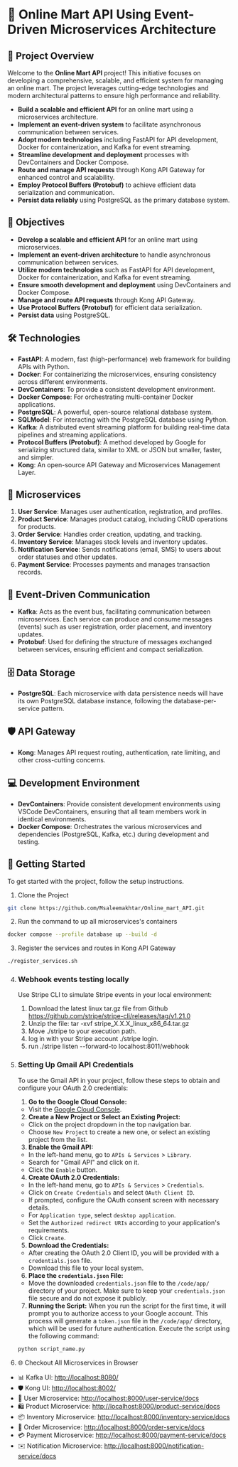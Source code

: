 # 🌟 Online Mart API Using Event-Driven Microservices Architecture

## 📜 Project Overview

Welcome to the **Online Mart API** project! This initiative focuses on developing a comprehensive, scalable, and efficient system for managing an online mart. The project leverages cutting-edge technologies and modern architectural patterns to ensure high performance and reliability.

- **Build a scalable and efficient API** for an online mart using a microservices architecture.
- **Implement an event-driven system** to facilitate asynchronous communication between services.
- **Adopt modern technologies** including FastAPI for API development, Docker for containerization, and Kafka for event streaming.
- **Streamline development and deployment** processes with DevContainers and Docker Compose.
- **Route and manage API requests** through Kong API Gateway for enhanced control and scalability.
- **Employ Protocol Buffers (Protobuf)** to achieve efficient data serialization and communication.
- **Persist data reliably** using PostgreSQL as the primary database system.

## 🎯 Objectives

- **Develop a scalable and efficient API** for an online mart using microservices.
- **Implement an event-driven architecture** to handle asynchronous communication between services.
- **Utilize modern technologies** such as FastAPI for API development, Docker for containerization, and Kafka for event streaming.
- **Ensure smooth development and deployment** using DevContainers and Docker Compose.
- **Manage and route API requests** through Kong API Gateway.
- **Use Protocol Buffers (Protobuf)** for efficient data serialization.
- **Persist data** using PostgreSQL.

## 🛠 Technologies

- **FastAPI**: A modern, fast (high-performance) web framework for building APIs with Python.
- **Docker**: For containerizing the microservices, ensuring consistency across different environments.
- **DevContainers**: To provide a consistent development environment.
- **Docker Compose**: For orchestrating multi-container Docker applications.
- **PostgreSQL**: A powerful, open-source relational database system.
- **SQLModel**: For interacting with the PostgreSQL database using Python.
- **Kafka**: A distributed event streaming platform for building real-time data pipelines and streaming applications.
- **Protocol Buffers (Protobuf)**: A method developed by Google for serializing structured data, similar to XML or JSON but smaller, faster, and simpler.
- **Kong**: An open-source API Gateway and Microservices Management Layer.

## 🧩 Microservices

1. **User Service**: Manages user authentication, registration, and profiles.
2. **Product Service**: Manages product catalog, including CRUD operations for products.
3. **Order Service**: Handles order creation, updating, and tracking.
4. **Inventory Service**: Manages stock levels and inventory updates.
5. **Notification Service**: Sends notifications (email, SMS) to users about order statuses and other updates.
6. **Payment Service**: Processes payments and manages transaction records.

## 🚀 Event-Driven Communication

- **Kafka**: Acts as the event bus, facilitating communication between microservices. Each service can produce and consume messages (events) such as user registration, order placement, and inventory updates.
- **Protobuf**: Used for defining the structure of messages exchanged between services, ensuring efficient and compact serialization.

## 🗄 Data Storage

- **PostgreSQL**: Each microservice with data persistence needs will have its own PostgreSQL database instance, following the database-per-service pattern.

## 🛡 API Gateway

- **Kong**: Manages API request routing, authentication, rate limiting, and other cross-cutting concerns.

## 💻 Development Environment

- **DevContainers**: Provide consistent development environments using VSCode DevContainers, ensuring that all team members work in identical environments.
- **Docker Compose**: Orchestrates the various microservices and dependencies (PostgreSQL, Kafka, etc.) during development and testing.

## 🏁 Getting Started

To get started with the project, follow the setup instructions.

1. Clone the Project

```bash
git clone https://github.com/Msaleemakhtar/Online_mart_API.git

```
2. Run the command to up all microservices's containers

```bash
docker compose --profile database up --build -d
```
3. Register the services and routes in Kong API Gateway

 ```bash
./register_services.sh

```
4. ### Webhook events testing locally
   Use Stripe CLI to simulate Stripe events in your local environment:
   1. Download the latest linux tar.gz file from Github https://github.com/stripe/stripe-cli/releases/tag/v1.21.0
   2. Unzip the file: tar -xvf stripe_X.X.X_linux_x86_64.tar.gz
   3. Move ./stripe to your execution path.
   4. log in with your Stripe account ./stripe login.
   5. run  ./stripe listen --forward-to localhost:8011/webhook



5. ### Setting Up Gmail API Credentials

   To use the Gmail API in your project, follow these steps to obtain and configure your OAuth 2.0 credentials:

   1. **Go to the Google Cloud Console:**
   - Visit the [Google Cloud Console](https://console.cloud.google.com/).

   2. **Create a New Project or Select an Existing Project:**
   - Click on the project dropdown in the top navigation bar.
   - Choose `New Project` to create a new one, or select an existing project from the list.

   3. **Enable the Gmail API:**
   - In the left-hand menu, go to `APIs & Services` > `Library`.
   - Search for "Gmail API" and click on it.
   - Click the `Enable` button.

   4. **Create OAuth 2.0 Credentials:**
   - In the left-hand menu, go to `APIs & Services` > `Credentials`.
   - Click on `Create Credentials` and select `OAuth Client ID`.
   - If prompted, configure the OAuth consent screen with necessary details.
   - For `Application type`, select `desktop application`.
   - Set the `Authorized redirect URIs` according to your application's requirements.
   - Click `Create`.

   5. **Download the Credentials:**
   - After creating the OAuth 2.0 Client ID, you will be provided with a `credentials.json` file.
   - Download this file to your local system.

   6. **Place the `credentials.json` File:**
   - Move the downloaded `credentials.json` file to the `/code/app/` directory of your project. Make sure to keep your `credentials.json` file secure and do not expose it publicly.
   7. **Running the Script:**
   When you run the script for the first time, it will prompt you to authorize access to your Google account. This process will generate a `token.json` file in the `/code/app/` directory, which will be used for future authentication.
   Execute the script using the following command:

   ```bash
   python script_name.py
   ```


6. 🌐 Checkout All Microservices in Browser

- 📊 Kafka UI: [http://localhost:8080/](http://localhost:8080/)
- 🛡️ Kong UI: [http://localhost:8002/](http://localhost:8002/)
- 👤 User Microservice: [http://localhost:8000/user-service/docs](http://localhost:8000/user-service/docs)
- 🛍️ Product Microservice: [http://localhost:8000/product-service/docs](http://localhost:8000/product-service/docs)
- 📦 Inventory Microservice: [http://localhost:8000/inventory-service/docs](http://localhost:8000/inventory-service/docs)
- 📜 Order Microservice: [http://localhost:8000/order-service/docs](http://localhost:8000/order-service/docs)
- 💳 Payment Microservice: [http://localhost:8000/payment-service/docs](http://localhost:8000/payment-service/docs)
- ✉️ Notification Microservice: [http://localhost:8000/notification-service/docs](http://localhost:8000/notification-service/docs)

